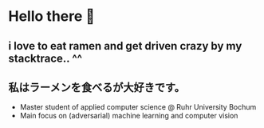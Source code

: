 # Hello there 👋

## i love to eat ramen and get driven crazy by my stacktrace.. ^^
## 私はラーメンを食べるが大好きです。

* Master student of applied computer science @ Ruhr University Bochum
* Main focus on (adversarial) machine learning and computer vision
